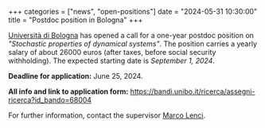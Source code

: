 +++
categories = ["news", "open-positions"]
date = "2024-05-31 10:30:00"
title = "Postdoc position in Bologna"
+++

[Università di Bologna](https://www.unibo.it/en/homepage) has opened a call for a one-year 
postdoc position on *"Stochastic properties of dynamical systems"*. The position carries 
a yearly salary of about 26000 euros (after taxes, before social security withholding). 
The expected starting date is *September 1, 2024*.

**Deadline for application:** June 25, 2024.

**All info and link to application form:** <https://bandi.unibo.it/ricerca/assegni-ricerca?id_bando=68004>

For further information, contact the supervisor [Marco Lenci](mailto:marco.lenci@unibo.it).
